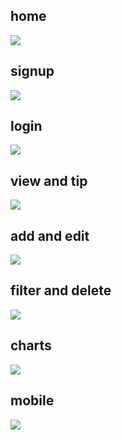 
<h2>home</h2>

<img src="https://im4.ezgif.com/tmp/ezgif-4-95af5c47ed.gif" />

<h2>signup</h2>

<img src="https://im4.ezgif.com/tmp/ezgif-4-7e673cb2cd.gif" />

<h2>login</h2>

<img src="https://im4.ezgif.com/tmp/ezgif-4-58ef7d9570.gif" />

<h2>view and tip</h2>

<img src="https://im4.ezgif.com/tmp/ezgif-4-c09b0e2be5.gif" />

<h2>add and edit</h2>

<img src="https://im4.ezgif.com/tmp/ezgif-4-548a64e2a3.gif" />

<h2>filter and delete</h2>

<img src="https://im4.ezgif.com/tmp/ezgif-4-28fcac5637.gif" />

<h2>charts</h2>

<img src="https://im4.ezgif.com/tmp/ezgif-4-7bdb671aa3.gif" />

<h2>mobile</h2>

<img src="https://im4.ezgif.com/tmp/ezgif-4-d8683facb5.gif" />
